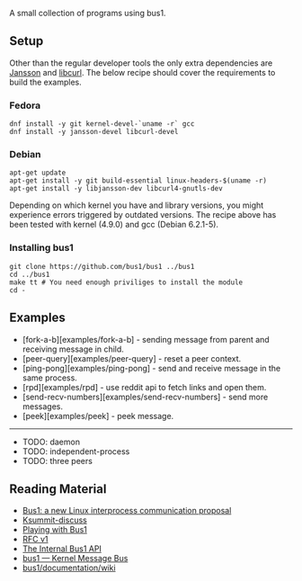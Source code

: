 A small collection of programs using bus1.

## Setup

Other than the regular developer tools the only extra dependencies are
[Jansson](https://jansson.readthedocs.io/en/2.9/) and
[libcurl](https://curl.haxx.se/libcurl/). The below recipe should cover the
requirements to build the examples.

### Fedora

    dnf install -y git kernel-devel-`uname -r` gcc
    dnf install -y jansson-devel libcurl-devel

### Debian

    apt-get update
    apt-get install -y git build-essential linux-headers-$(uname -r)
    apt-get install -y libjansson-dev libcurl4-gnutls-dev

Depending on which kernel you have and library versions, you might experience
errors triggered by outdated versions. The recipe above has been tested with
kernel (4.9.0) and gcc (Debian 6.2.1-5).

### Installing bus1

    git clone https://github.com/bus1/bus1 ../bus1
    cd ../bus1
    make tt # You need enough priviliges to install the module
    cd -

## Examples

- [fork-a-b][examples/fork-a-b] - sending message from parent and receiving message in child.
- [peer-query][examples/peer-query] - reset a peer context.
- [ping-pong][examples/ping-pong] - send and receive message in the same process.
- [rpd][examples/rpd] - use reddit api to fetch links and open them.
- [send-recv-numbers][examples/send-recv-numbers] - send more messages.
- [peek][examples/peek] - peek message.

<hr>

- TODO: daemon
- TODO: independent-process
- TODO: three peers

## Reading Material

- [Bus1: a new Linux interprocess communication proposal](https://lwn.net/Articles/697191/)
- [Ksummit-discuss](https://lists.linuxfoundation.org/pipermail/ksummit-discuss/2016-July/003047.html)
- [Playing with Bus1](http://blog.peter-b.co.uk/2016/10/playing-with-bus1.html)
- [RFC v1](http://lkml.iu.edu/hypermail/linux/kernel/1610.3/02995.html)
- [The Internal Bus1 API](http://www.bus1.org/bus1.kernel-api.html)
- [bus1 — Kernel Message Bus](http://www.bus1.org/bus1.html)
- [bus1/documentation/wiki](https://github.com/bus1/documentation/wiki)

[0]: https://github.com/bus1/bus1/search?utf8=%E2%9C%93&q=BUS1_RECV_FLAG_PEEK
[fork-a-b]: ./fork-a-b.c
[peer-query]: ./peer-query.c
[ping-pong]: ./ping-pong.c
[rpd]: ./rpd.c
[send-recv-numbers]: ./send-recv-numbers.c
[peek]: ./peek.c
